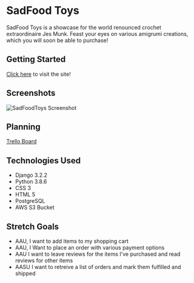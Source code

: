 # SadFood Toys

SadFood Toys is a showcase for the world renounced crochet extraordinaire Jes Munk. Feast your eyes on various amigrumi creations, which you will soon be able to purchase!

## Getting Started

[Click here](https://sadfoodtoys.herokuapp.com) to visit the site!

## Screenshots

![SadFoodToys Screenshot](https://i.imgur.com/uxpUf49.png)

## Planning

[Trello Board](https://trello.com/b/2xZUysmw/sadfoodcom)

## Technologies Used

* Django 3.2.2
* Python 3.8.6
* CSS 3
* HTML 5
* PostgreSQL
* AWS S3 Bucket

## Stretch Goals

* AAU, I want to add items to my shopping cart
* AAU, I Want to place an order with various payment options
* AAU I want to leave reviews for the items I've purchased and read reviews for other items
* AASU I want to retreive a list of orders and mark them fulfilled and shipped